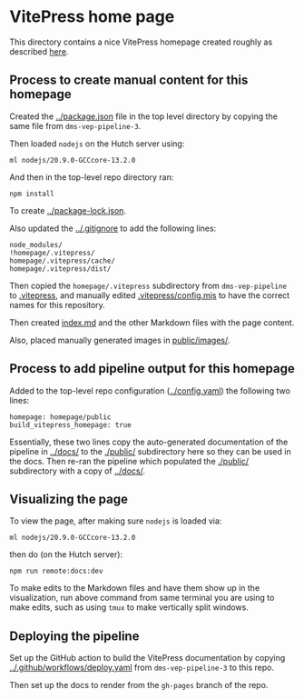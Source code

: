 # VitePress home page
This directory contains a nice VitePress homepage created roughly as described [here](https://github.com/dms-vep/dms-vep-pipeline-3/tree/main/homepage).

## Process to create manual content for this homepage

Created the [../package.json](../package.json) file in the top level directory by copying the same file from `dms-vep-pipeline-3`.

Then loaded `nodejs` on the Hutch server using:

    ml nodejs/20.9.0-GCCcore-13.2.0

And then in the top-level repo directory ran:

    npm install

To create [../package-lock.json](../package-lock.json).

Also updated the [../.gitignore](../.gitignore) to add the following lines:

    node_modules/
    !homepage/.vitepress/
    homepage/.vitepress/cache/
    homepage/.vitepress/dist/

Then copied the `homepage/.vitepress` subdirectory from `dms-vep-pipeline` to [.vitepress](.vitepress), and manually edited [.vitepress/config.mjs](.vitepress/config.mjs) to have the correct names for this repository.

Then created [index.md](index.md) and the other Markdown files with the page content.

Also, placed manually generated images in [public/images/](public/images).

## Process to add pipeline output for this homepage
Added to the top-level repo configuration ([../config.yaml](../config.yaml)) the following two lines:

    homepage: homepage/public
    build_vitepress_homepage: true

Essentially, these two lines copy the auto-generated documentation of the pipeline in [../docs/](../docs) to the [./public/](public) subdirectory here so they can be used in the docs.
Then re-ran the pipeline which populated the [./public/](public) subdirectory with a copy of [../docs/](../docs).

## Visualizing the page
To view the page, after making sure `nodejs` is loaded via:

    ml nodejs/20.9.0-GCCcore-13.2.0

then do (on the Hutch server):

    npm run remote:docs:dev

To make edits to the Markdown files and have them show up in the visualization, run above command from same terminal you are using to make edits, such as using `tmux` to make vertically split windows.

## Deploying the pipeline
Set up the GitHub action to build the VitePress documentation by copying [../.github/workflows/deploy.yaml](../.github/workflows/deploy.yaml) from `dms-vep-pipeline-3` to this repo.

Then set up the docs to render from the `gh-pages` branch of the repo.
